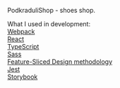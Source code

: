 PodkraduliShop - shoes shop.

What I used in development: <br />
[Webpack](webpack.js.org) <br />
[React](https://react.dev/) <br />
[TypeScript](https://www.typescriptlang.org/) <br />
[Sass](https://sass-lang.com/) <br />
[Feature-Sliced Design methodology](https://feature-sliced.design/) <br />
[Jest](https://jestjs.io/ru/) <br />
[Storybook](https://storybook.js.org/) <br />
